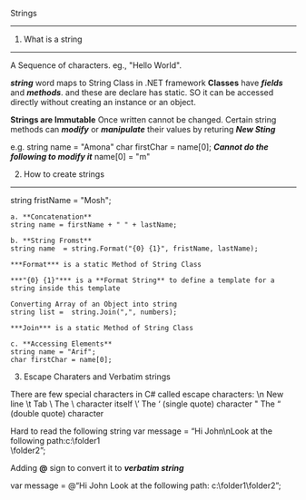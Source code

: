 Strings
***

1. What is a string
****
A Sequence of characters. eg., "Hello World".

***string*** word maps to String Class in .NET framework
**Classes** have ***fields*** and ***methods***.
and these are declare has static. SO it can be accessed directly without creating an instance or an object.

**Strings are Immutable**
Once written cannot be changed.
Certain string methods can ***modify*** or ***manipulate*** their values by returing ***New Sting***

e.g.
string name  = "Amona"
char firstChar = name[0];
***Cannot do the following to modify it***
name[0] = "m"


2. How to create strings
***
string fristName = "Mosh";

    a. **Concatenation**
    string name = firstName + " " + lastName;

    b. **String Fromst**
    string name  = string.Format("{0} {1}", fristName, lastName);

    ***Format*** is a static Method of String Class

    ***"{0} {1}"*** is a **Format String** to define a template for a string inside this template

    Converting Array of an Object into string
    string list =  string.Join(",", numbers);

    ***Join*** is a static Method of String Class

    c. **Accessing Elements**
    string name = "Arif";
    char firstChar = name[0];



3. Escape Charaters and Verbatim strings

There are few special characters in C# called escape characters:
\n      New line
\t      Tab
\\      The \ character itself
\’      The ‘ (single quote) character
\"      The “ (double quote) character

Hard to read the following string
var message = “Hi John\nLook at the following path:c:\\folder1\
\folder2”;

Adding **@** sign to convert it to ***verbatim string***

var message = @“Hi John Look at the following path: c:\folder1\folder2”;
